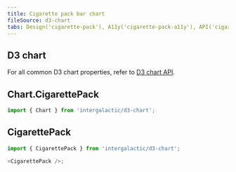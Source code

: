 ```yaml
---
title: Cigarette pack bar chart
fileSource: d3-chart
tabs: Design('cigarette-pack'), A11y('cigarette-pack-a11y'), API('cigarette-pack-api'), Examples('cigarette-pack-d3-code'), Changelog('d3-chart-changelog')
---
```


## D3 chart

For all common D3 chart properties, refer to [D3 chart API](/data-display/d3-chart/d3-chart-api).

## Chart.CigarettePack


```js
import { Chart } from 'intergalactic/d3-chart';
```

<TypesView type="CigarettePackChartProps" :types={...types} />


## CigarettePack


```js
import { CigarettePack } from 'intergalactic/d3-chart';

<CigarettePack />;
```


<TypesView type="CigarettePackProps" :types={...types} />

<script setup>import { data as types } from '@types.data.ts';</script>